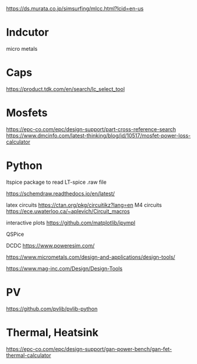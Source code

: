 
https://ds.murata.co.jp/simsurfing/mlcc.html?lcid=en-us

# Indcutor

micro metals


# Caps
https://product.tdk.com/en/search/lc_select_tool

# Mosfets
https://epc-co.com/epc/design-support/part-cross-reference-search
https://www.dmcinfo.com/latest-thinking/blog/id/10517/mosfet-power-loss-calculator

# Python

ltspice package to read LT-spice .raw file

https://schemdraw.readthedocs.io/en/latest/

latex circuits https://ctan.org/pkg/circuitikz?lang=en
M4 circuits  https://ece.uwaterloo.ca/~aplevich/Circuit_macros


interactive plots
https://github.com/matplotlib/ipympl

QSPice

DCDC
https://www.poweresim.com/

https://www.micrometals.com/design-and-applications/design-tools/

https://www.mag-inc.com/Design/Design-Tools


# PV
https://github.com/pvlib/pvlib-python

# Thermal, Heatsink

https://epc-co.com/epc/design-support/gan-power-bench/gan-fet-thermal-calculator
